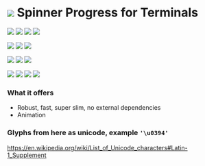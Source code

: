 # ![](https://fonts.gstatic.com/s/i/materialiconsoutlined/flare/v4/24px.svg) Spinner Progress for Terminals
[![](https://img.shields.io/github/v/release/codemodify/systemkit-terminal-progress-spinner?style=flat-square)](https://github.com/codemodify/systemkit-terminal-progress-spinner/releases/latest)
![](https://img.shields.io/github/languages/code-size/codemodify/systemkit-terminal-progress-spinner?style=flat-square)
![](https://img.shields.io/github/last-commit/codemodify/systemkit-terminal-progress-spinner?style=flat-square)
[![](https://img.shields.io/badge/license-0--license-brightgreen?style=flat-square)](https://github.com/codemodify/TheFreeLicense)

![](https://img.shields.io/github/workflow/status/codemodify/systemkit-terminal-progress-spinner/qa?style=flat-square)
![](https://img.shields.io/github/issues/codemodify/systemkit-terminal-progress-spinner?style=flat-square)
[![](https://goreportcard.com/badge/github.com/codemodify/systemkit-terminal-progress-spinner?style=flat-square)](https://goreportcard.com/report/github.com/codemodify/systemkit-terminal-progress-spinner)

[![](https://img.shields.io/badge/godoc-reference-brightgreen?style=flat-square)](https://godoc.org/github.com/codemodify/systemkit-terminal-progress-spinner)
![](https://img.shields.io/badge/PRs-welcome-brightgreen.svg?style=flat-square)
![](https://img.shields.io/gitter/room/codemodify/systemkit-terminal-progress-spinner?style=flat-square)

![](https://img.shields.io/github/contributors/codemodify/systemkit-terminal-progress-spinner?style=flat-square)
![](https://img.shields.io/github/stars/codemodify/systemkit-terminal-progress-spinner?style=flat-square)
![](https://img.shields.io/github/watchers/codemodify/systemkit-terminal-progress-spinner?style=flat-square)
![](https://img.shields.io/github/forks/codemodify/systemkit-terminal-progress-spinner?style=flat-square)

### What it offers
- Robust, fast, super slim, no external dependencies
- Animation

### Glyphs from here as unicode, example `'\u0394'`
https://en.wikipedia.org/wiki/List_of_Unicode_characters#Latin-1_Supplement
